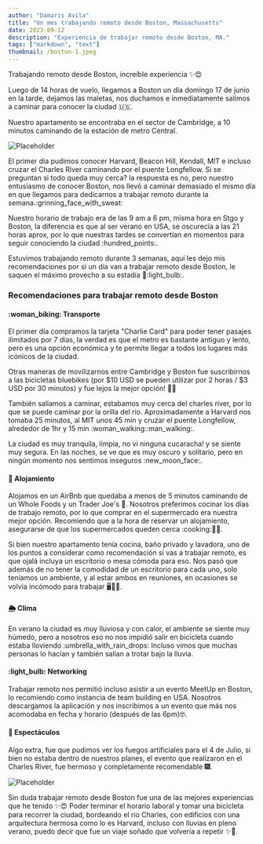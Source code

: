 ```yaml
---
author: "Damaris Avila"
title: "Un mes trabajando remoto desde Boston, Massachusetts"
date: 2023-09-12
description: "Experiencia de trabajar remoto desde Boston, MA."
tags: ["markdown", "text"]
thumbnail: /boston-1.jpeg
---
```


Trabajando remoto desde Boston, increíble experiencia <span class="emojify">:sparkles::heart_eyes:</span>

Luego de 14 horas de vuelo, llegamos a Boston un día domingo 17 de junio en la tarde, dejamos las maletas, nos duchamos e inmediatamente salimos a caminar para conocer la ciudad 🇺🇸. 

Nuestro apartamento se encontraba en el sector de Cambridge, a 10 minutos caminando de la estación de metro Central. 

![Placeholder](/boston-2.JPG)

El primer día pudimos conocer Harvard, Beacon Hill, Kendall, MIT e incluso cruzar el Charles River caminando por el puente Longfellow. Si se preguntan si todo queda muy cerca? la respuesta es no, pero nuestro entusiasmo de conocer Boston, nos llevó a caminar demasiado el mismo día en que llegamos para dedicarnos a trabajar remoto durante la semana.<span class="emojify">:grinning_face_with_sweat:</span>


Nuestro horario de trabajo era de las 9 am a 6 pm, misma hora en Stgo y Boston, la diferencia es que al ser verano en USA, se oscurecía a las 21 horas aprox, por lo que nuestras tardes se convertían en momentos para seguir conociendo la ciudad <span class="emojify">:hundred_points:</span>. 


Estuvimos trabajando remoto durante 3 semanas, aquí les dejo mis recomendaciones por si un día van a trabajar remoto desde Boston, le saquen el máximo provecho a su estadía <span class="emojify">🤩:light_bulb:</span>.


### Recomendaciones para trabajar remoto desde Boston

#### <span class="emojify">:woman_biking:</span> Transporte
El primer día compramos la tarjeta "Charlie Card" para poder tener pasajes ilimitados por 7 días, la verdad es que el metro es bastante antiguo y lento, pero es una opción económica y te permite llegar a todos los lugares más icónicos de la ciudad.  

Otras maneras de movilizarnos entre Cambridge y Boston fue suscribirnos a las bicicletas bluebikes (por $10 USD se pueden utilizar por 2 horas / $3 USD por 30 minutos) y fue lejos la mejor opción! <span class="emojify">:star_struck::rocket:</span>

También saliamos a caminar, estabamos muy cerca del charles river, por lo que se puede caminar por la orilla del rio. Aproximadamente a Harvard nos tomaba 25 minutos, al MIT unos 45 min y cruzar el puente Longfellow, alrededor de 1hr y 15 min <span class="emojify">:woman_walking::man_walking:</span>.

 La ciudad es muy tranquila, limpia, no vi ninguna cucaracha! y se siente muy segura. En las noches, se ve que es muy oscuro y solitario, pero en ningún momento nos sentimos inseguros <span class="emojify">:new_moon_face:</span>.

#### <span class="emojify">:house_with_garden:</span> Alojamiento
Alojamos en un AirBnb que quedaba a menos de 5 minutos caminando de un Whole Foods y un Trader Joe's 🦞. Nosotros preferimos cocinar los días de trabajo remoto, por lo que comprar en el supermercado era nuestra mejor opción. Recomiendo que a la hora de reservar un alojamiento, asegurarse de que los supermercados queden cerca <span class="emojify">:cooking::cook:</span>.

Si bien nuestro apartamento tenía cocina, baño privado y lavadora, uno de los puntos a considerar como recomendación si vas a trabajar remoto, es que ojalá incluya un escritorio o mesa cómoda para eso. Nos pasó que además de no tener la comodidad de un escritorio para cada uno, solo teníamos un ambiente, y al estar ambos en reuniones, en ocasiones se volvía incómodo para trabajar <span class="emojify">:desktop_computer::woman_technologist:</span>.

#### <span class="emojify">:sun_behind_rain_cloud:</span> Clima
En verano la ciudad es muy lluviosa y con calor, el ambiente se siente muy húmedo, pero a nosotros eso no nos impidió salir en bicicleta cuando estaba lloviendo <span class="emojify">:umbrella_with_rain_drops:</span>  Incluso vimos que muchas personas lo hacían y también salían a trotar bajo la lluvia.  

#### <span class="emojify">:light_bulb:</span> Networking
Trabajar remoto nos permitió incluso asistir a un evento MeetUp en Boston, lo recomiendo como instancia de team building en USA. Nosotros descargamos la aplicación y nos inscribimos a un evento que más nos acomodaba en fecha y horario (después de las 6pm)<span class="emojify">:nerd_face:</span>.

#### <span class="emojify">:sparkler:</span> Espectáculos
Algo extra, fue que pudimos ver los fuegos artificiales para el 4 de Julio, si bien no estaba dentro de nuestros planes, el evento que realizaron en el Charles River, fue hermoso y completamente recomendable <span class="emojify">:fireworks:</span>.  


![Placeholder](/boston-3.JPG)

Sin duda trabajar remoto desde Boston fue una de las mejores experiencias que he tenido <span class="emojify">:sparkles::heart_eyes:</span> Poder terminar el horario laboral y tomar una bicicleta para recorrer la ciudad, bordeando el rio Charles, con edificios con una arquitectura hermosa como lo es Harvard, incluso con lluvias en pleno verano, puedo decir que fue un viaje soñado que volvería a repetir <span class="emojify">:sparkles::rocket:</span>.